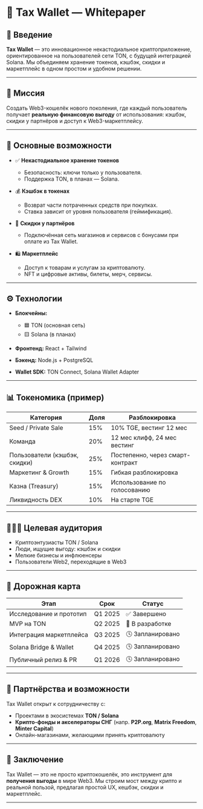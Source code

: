 # 🧾 Tax Wallet — Whitepaper

## 📌 Введение

**Tax Wallet** — это инновационное некастодиальное криптоприложение, ориентированное на пользователей сети TON, с будущей интеграцией Solana. Мы объединяем хранение токенов, кэшбэк, скидки и маркетплейс в одном простом и удобном решении.

---

## 🎯 Миссия

Создать Web3-кошелёк нового поколения, где каждый пользователь получает **реальную финансовую выгоду** от использования: кэшбэк, скидки у партнёров и доступ к Web3-маркетплейсу.

---

## 🔑 Основные возможности

- ✅ **Некастодиальное хранение токенов**
  - Безопасность: ключи только у пользователя.
  - Поддержка TON, в планах — Solana.

- 💰 **Кэшбэк в токенах**
  - Возврат части потраченных средств при покупках.
  - Ставка зависит от уровня пользователя (геймификация).

- 🎁 **Скидки у партнёров**
  - Подключённая сеть магазинов и сервисов с бонусами при оплате из Tax Wallet.

- 🛍️ **Маркетплейс**
  - Доступ к товарам и услугам за криптовалюту.
  - NFT и цифровые активы, билеты, мерч, сервисы.

---

## ⚙️ Технологии

- **Блокчейны:**  
  - 🟦 TON (основная сеть)  
  - 🟨 Solana (в планах)

- **Фронтенд:** React + Tailwind  
- **Бэкенд:** Node.js + PostgreSQL  
- **Wallet SDK:** TON Connect, Solana Wallet Adapter

---

## 📊 Токеномика (пример)

| Категория           | Доля    | Разблокировка      |
|---------------------|---------|--------------------|
| Seed / Private Sale | 15%     | 10% TGE, вестинг 12 мес |
| Команда             | 20%     | 12 мес клифф, 24 мес вестинг |
| Пользователи (кэшбэк, скидки) | 25% | Постепенно, через смарт-контракт |
| Маркетинг & Growth  | 15%     | Гибкая разблокировка |
| Казна (Treasury)    | 15%     | Использование по голосованию |
| Ликвидность DEX     | 10%     | На старте TGE |

---

## 🧑‍🤝‍🧑 Целевая аудитория

- Криптоэнтузиасты TON / Solana
- Люди, ищущие выгоду: кэшбэк и скидки
- Мелкие бизнесы и инфлюенсеры
- Пользователи Web2, переходящие в Web3

---

## 🚀 Дорожная карта

| Этап                | Срок             | Статус          |
|---------------------|------------------|------------------|
| Исследование и прототип | Q1 2025        | ✅ Завершено     |
| MVP на TON          | Q2 2025           | 🔄 В разработке  |
| Интеграция маркетплейса | Q3 2025      | 🕓 Запланировано |
| Solana Bridge & Wallet | Q4 2025        | 🕓 Запланировано |
| Публичный релиз & PR | Q1 2026         | 🕓 Запланировано |

---

## 🤝 Партнёрства и возможности

Tax Wallet открыт к сотрудничеству с:

- Проектами в экосистемах **TON / Solana**
- **Крипто-фонды и акселераторы СНГ** (напр. **P2P.org**, **Matrix Freedom**, **Minter Capital**)
- Онлайн-магазинами, желающими принять криптовалюту

---

## 📢 Заключение

Tax Wallet — это не просто криптокошелёк, это инструмент для **получения выгоды** в мире Web3. Мы строим мост между крипто и реальной пользой, предлагая простой UX, кешбэк, скидки и маркетплейс.

---